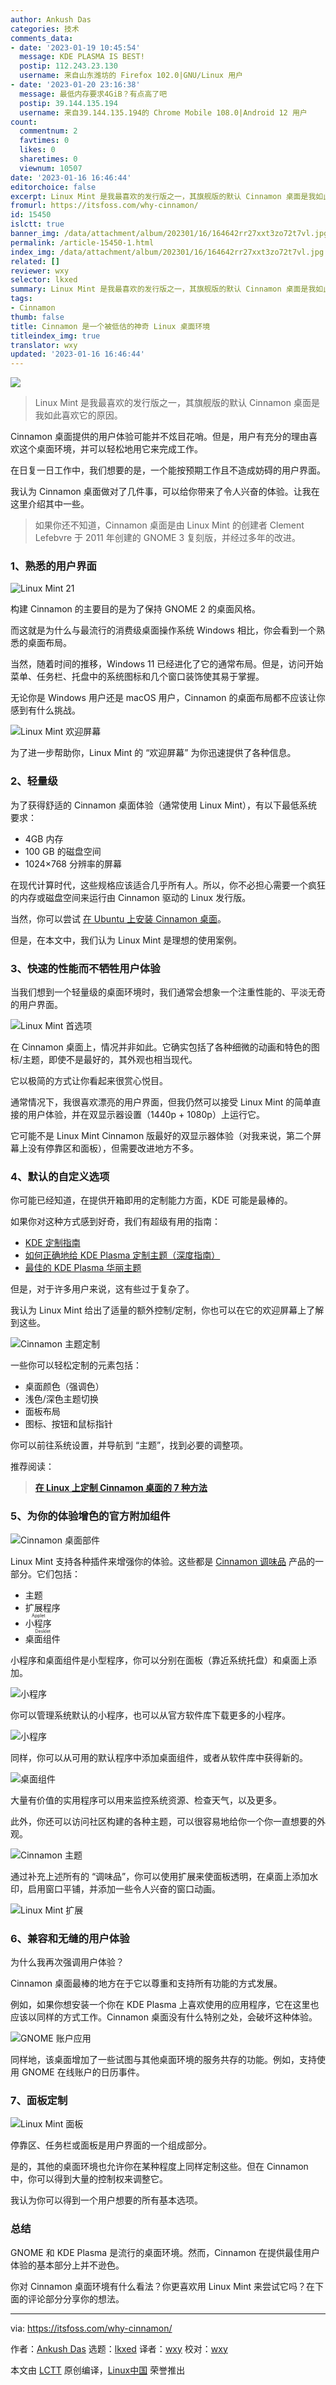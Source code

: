 ```yaml
---
author: Ankush Das
categories: 技术
comments_data:
- date: '2023-01-19 10:45:54'
  message: KDE PLASMA IS BEST!
  postip: 112.243.23.130
  username: 来自山东潍坊的 Firefox 102.0|GNU/Linux 用户
- date: '2023-01-20 23:16:38'
  message: 最低内存要求4GiB？有点高了吧
  postip: 39.144.135.194
  username: 来自39.144.135.194的 Chrome Mobile 108.0|Android 12 用户
count:
  commentnum: 2
  favtimes: 0
  likes: 0
  sharetimes: 0
  viewnum: 10507
date: '2023-01-16 16:46:44'
editorchoice: false
excerpt: Linux Mint 是我最喜欢的发行版之一，其旗舰版的默认 Cinnamon 桌面是我如此喜欢它的原因。
fromurl: https://itsfoss.com/why-cinnamon/
id: 15450
islctt: true
banner_img: /data/attachment/album/202301/16/164642rr27xxt3zo72t7vl.jpg
permalink: /article-15450-1.html
index_img: /data/attachment/album/202301/16/164642rr27xxt3zo72t7vl.jpg.thumb.jpg
related: []
reviewer: wxy
selector: lkxed
summary: Linux Mint 是我最喜欢的发行版之一，其旗舰版的默认 Cinnamon 桌面是我如此喜欢它的原因。
tags:
- Cinnamon
thumb: false
title: Cinnamon 是一个被低估的神奇 Linux 桌面环境
titleindex_img: true
translator: wxy
updated: '2023-01-16 16:46:44'
---
```


![](/data/attachment/album/202301/16/164642rr27xxt3zo72t7vl.jpg)



> 
> Linux Mint 是我最喜欢的发行版之一，其旗舰版的默认 Cinnamon 桌面是我如此喜欢它的原因。
> 
> 
> 


Cinnamon 桌面提供的用户体验可能并不炫目花哨。但是，用户有充分的理由喜欢这个桌面环境，并可以轻松地用它来完成工作。


在日复一日工作中，我们想要的是，一个能按预期工作且不造成妨碍的用户界面。


我认为 Cinnamon 桌面做对了几件事，可以给你带来了令人兴奋的体验。让我在这里介绍其中一些。



> 
> 如果你还不知道，Cinnamon 桌面是由 Linux Mint 的创建者 Clement Lefebvre 于 2011 年创建的 GNOME 3 复刻版，并经过多年的改进。
> 
> 
> 


### 1、熟悉的用户界面


![Linux Mint 21](/data/attachment/album/202301/16/164644mfkk1ig1fp9pu901.jpg)


构建 Cinnamon 的主要目的是为了保持 GNOME 2 的桌面风格。


而这就是为什么与最流行的消费级桌面操作系统 Windows 相比，你会看到一个熟悉的桌面布局。


当然，随着时间的推移，Windows 11 已经进化了它的通常布局。但是，访问开始菜单、任务栏、托盘中的系统图标和几个窗口装饰使其易于掌握。


无论你是 Windows 用户还是 macOS 用户，Cinnamon 的桌面布局都不应该让你感到有什么挑战。


![Linux Mint 欢迎屏幕](/data/attachment/album/202301/16/164645tqou5w5zornea1e7.png)


为了进一步帮助你，Linux Mint 的 “欢迎屏幕” 为你迅速提供了各种信息。


### 2、轻量级


为了获得舒适的 Cinnamon 桌面体验（通常使用 Linux Mint），有以下最低系统要求：


* 4GB 内存
* 100 GB 的磁盘空间
* 1024×768 分辨率的屏幕


在现代计算时代，这些规格应该适合几乎所有人。所以，你不必担心需要一个疯狂的内存或磁盘空间来运行由 Cinnamon 驱动的 Linux 发行版。


当然，你可以尝试 [在 Ubuntu 上安装 Cinnamon 桌面](https://itsfoss.com/install-cinnamon-on-ubuntu/)。


但是，在本文中，我们认为 Linux Mint 是理想的使用案例。


### 3、快速的性能而不牺牲用户体验


当我们想到一个轻量级的桌面环境时，我们通常会想象一个注重性能的、平淡无奇的用户界面。


![Linux Mint 首选项](/data/attachment/album/202301/16/164645a6udo4d8s6fj6s4s.png)


在 Cinnamon 桌面上，情况并非如此。它确实包括了各种细微的动画和特色的图标/主题，即使不是最好的，其外观也相当现代。


它以极简的方式让你看起来很赏心悦目。


通常情况下，我很喜欢漂亮的用户界面，但我仍然可以接受 Linux Mint 的简单直接的用户体验，并在双显示器设置（1440p + 1080p）上运行它。


它可能不是 Linux Mint Cinnamon 版最好的双显示器体验（对我来说，第二个屏幕上没有停靠区和面板），但需要改进地方不多。


### 4、默认的自定义选项


你可能已经知道，在提供开箱即用的定制能力方面，KDE 可能是最棒的。


如果你对这种方式感到好奇，我们有超级有用的指南：


* [KDE 定制指南](https://itsfoss.com/kde-customization/)
* [如何正确地给 KDE Plasma 定制主题（深度指南）](https://itsfoss.com/properly-theme-kde-plasma/)
* [最佳的 KDE Plasma 华丽主题](https://itsfoss.com/best-kde-plasma-themes/)


但是，对于许多用户来说，这有些过于复杂了。


我认为 Linux Mint 给出了适量的额外控制/定制，你也可以在它的欢迎屏幕上了解到这些。


![Cinnamon 主题定制](/data/attachment/album/202301/16/164646mqjnl1n958qq1wjr.png)


一些你可以轻松定制的元素包括：


* 桌面颜色（强调色）
* 浅色/深色主题切换
* 面板布局
* 图标、按钮和鼠标指针


你可以前往系统设置，并导航到 “主题”，找到必要的调整项。


推荐阅读：



> 
> **[在 Linux 上定制 Cinnamon 桌面的 7 种方法](https://itsfoss.com/customize-cinnamon-desktop/)**
> 
> 
> 


### 5、为你的体验增色的官方附加组件


![Cinnamon 桌面部件](/data/attachment/album/202301/16/164646cj9x11azt2voi41v.png)


Linux Mint 支持各种插件来增强你的体验。这些都是 [Cinnamon 调味品](https://cinnamon-sindex_imges.linuxmint.com) 产品的一部分。它们包括：


* 主题
* 扩展程序
* <ruby> 小程序 <rt>  Applet </rt></ruby>
* <ruby> 桌面组件 <rt>  Desklet </rt></ruby>


小程序和桌面组件是小型程序，你可以分别在面板（靠近系统托盘）和桌面上添加。


![小程序](/data/attachment/album/202301/16/164647mj277z12t11yjrdy.png)


你可以管理系统默认的小程序，也可以从官方软件库下载更多的小程序。


![小程序](/data/attachment/album/202301/16/164647l6t4rih4n4dhp0wz.png)


同样，你可以从可用的默认程序中添加桌面组件，或者从软件库中获得新的。


![桌面组件](/data/attachment/album/202301/16/164648oj8np3vs9k3jxnpj.png)


大量有价值的实用程序可以用来监控系统资源、检查天气，以及更多。


此外，你还可以访问社区构建的各种主题，可以很容易地给你一个你一直想要的外观。


![Cinnamon 主题](/data/attachment/album/202301/16/164648up9el66pg427pt2p.png)


通过补充上述所有的 “调味品”，你可以使用扩展来使面板透明，在桌面上添加水印，启用窗口平铺，并添加一些令人兴奋的窗口动画。


![Linux Mint 扩展](/data/attachment/album/202301/16/164649qcv5zjmvzpnzwcqm.png)


### 6、兼容和无缝的用户体验


为什么我再次强调用户体验？


Cinnamon 桌面最棒的地方在于它以尊重和支持所有功能的方式发展。


例如，如果你想安装一个你在 KDE Plasma 上喜欢使用的应用程序，它在这里也应该以同样的方式工作。Cinnamon 桌面没有什么特别之处，会破坏这种体验。


![GNOME 账户应用](/data/attachment/album/202301/16/164650lbf0fll0wb4sstbb.png)


同样地，该桌面增加了一些试图与其他桌面环境的服务共存的功能。例如，支持使用 GNOME 在线账户的日历事件。


### 7、面板定制


![Linux Mint 面板](/data/attachment/album/202301/16/164650titt152994sfi9di.png)


停靠区、任务栏或面板是用户界面的一个组成部分。


是的，其他的桌面环境也允许你在某种程度上同样定制这些。但在 Cinnamon 中，你可以得到大量的控制权来调整它。


我认为你可以得到一个用户想要的所有基本选项。


### 总结


GNOME 和 KDE Plasma 是流行的桌面环境。然而，Cinnamon 在提供最佳用户体验的基本部分上并不逊色。


你对 Cinnamon 桌面环境有什么看法？你更喜欢用 Linux Mint 来尝试它吗？在下面的评论部分分享你的想法。




---


via: <https://itsfoss.com/why-cinnamon/>


作者：[Ankush Das](https://itsfoss.com/author/ankush/) 选题：[lkxed](https://github.com/lkxed) 译者：[wxy](https://github.com/wxy) 校对：[wxy](https://github.com/wxy)


本文由 [LCTT](https://github.com/LCTT/TranslateProject) 原创编译，[Linux中国](https://linux.cn/) 荣誉推出